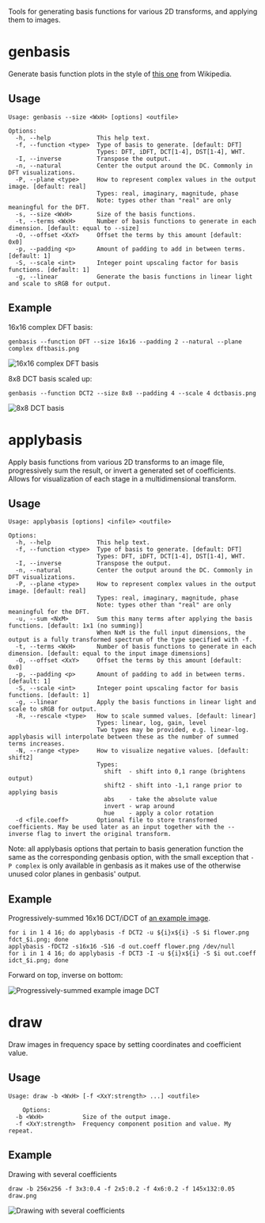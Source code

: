 Tools for generating basis functions for various 2D transforms, and applying them to images.

# genbasis
Generate basis function plots in the style of [this one](https://upload.wikimedia.org/wikipedia/commons/archive/2/24/20121105172942%21DCT-8x8.png) from Wikipedia.

## Usage
    Usage: genbasis --size <WxH> [options] <outfile>
    
    Options:
      -h, --help             This help text.
      -f, --function <type>  Type of basis to generate. [default: DFT]
                             Types: DFT, iDFT, DCT[1-4], DST[1-4], WHT.
      -I, --inverse          Transpose the output.
      -n, --natural          Center the output around the DC. Commonly in DFT visualizations.
      -P, --plane <type>     How to represent complex values in the output image. [default: real]
                             Types: real, imaginary, magnitude, phase
                             Note: types other than "real" are only meaningful for the DFT.
      -s, --size <WxH>       Size of the basis functions.
      -t, --terms <WxH>      Number of basis functions to generate in each dimension. [default: equal to --size]
      -O, --offset <XxY>     Offset the terms by this amount [default: 0x0]
      -p, --padding <p>      Amount of padding to add in between terms. [default: 1]
      -S, --scale <int>      Integer point upscaling factor for basis functions. [default: 1]
      -g, --linear           Generate the basis functions in linear light and scale to sRGB for output.

## Example
16x16 complex DFT basis:

	genbasis --function DFT --size 16x16 --padding 2 --natural --plane complex dftbasis.png

![16x16 complex DFT basis](https://0x09.net/i/g/dftbasis.png "16x16 complex DFT basis")

8x8 DCT basis scaled up:

	genbasis --function DCT2 --size 8x8 --padding 4 --scale 4 dctbasis.png

![8x8 DCT basis](https://0x09.net/i/g/dctbasis.png "8x8 DCT basis")

# applybasis
Apply basis functions from various 2D transforms to an image file, progressively sum the result, or invert a generated set of coefficients. Allows for visualization of each stage in a multidimensional transform.

## Usage
    Usage: applybasis [options] <infile> <outfile>
    
    Options:
      -h, --help             This help text.
      -f, --function <type>  Type of basis to generate. [default: DFT]
                             Types: DFT, iDFT, DCT[1-4], DST[1-4], WHT.
      -I, --inverse          Transpose the output.
      -n, --natural          Center the output around the DC. Commonly in DFT visualizations.
      -P, --plane <type>     How to represent complex values in the output image. [default: real]
                             Types: real, imaginary, magnitude, phase
                             Note: types other than "real" are only meaningful for the DFT.
      -u, --sum <NxM>        Sum this many terms after applying the basis functions. [default: 1x1 (no summing)]
                             When NxM is the full input dimensions, the output is a fully transformed spectrum of the type specified with -f.
      -t, --terms <WxH>      Number of basis functions to generate in each dimension. [default: equal to the input image dimensions]
      -O, --offset <XxY>     Offset the terms by this amount [default: 0x0]
      -p, --padding <p>      Amount of padding to add in between terms. [default: 1]
      -S, --scale <int>      Integer point upscaling factor for basis functions. [default: 1]
      -g, --linear           Apply the basis functions in linear light and scale to sRGB for output.
      -R, --rescale <type>   How to scale summed values. [default: linear]
                             Types: linear, log, gain, level
                             Two types may be provided, e.g. linear-log. applybasis will interpolate between these as the number of summed terms increases.
      -N, --range <type>     How to visualize negative values. [default: shift2]
                             Types:
                               shift  - shift into 0,1 range (brightens output)
                               shift2 - shift into -1,1 range prior to applying basis
                               abs    - take the absolute value
                               invert - wrap around
                               hue    - apply a color rotation
      -d <file.coeff>        Optional file to store transformed coefficients. May be used later as an input together with the --inverse flag to invert the original transform.


Note: all applybasis options that pertain to basis generation function the same as the corresponding genbasis option, with the small exception that `-P complex` is only available in genbasis as it makes use of the otherwise unused color planes in genbasis' output.

## Example

Progressively-summed 16x16 DCT/iDCT of [an example image](https://0x09.net/i/g/flower.png).
	
	for i in 1 4 16; do applybasis -f DCT2 -u ${i}x${i} -S $i flower.png fdct_$i.png; done
	applybasis -fDCT2 -s16x16 -S16 -d out.coeff flower.png /dev/null
	for i in 1 4 16; do applybasis -f DCT3 -I -u ${i}x${i} -S $i out.coeff idct_$i.png; done

Forward on top, inverse on bottom:

![Progressively-summed example image DCT](https://0x09.net/i/g/flower_sums.png "Progressively-summed example image DCT")

# draw
Draw images in frequency space by setting coordinates and coefficient value.

## Usage
    Usage: draw -b <WxH> [-f <XxY:strength> ...] <outfile>
    
        Options:
      -b <WxH>           Size of the output image.
      -f <XxY:strength>  Frequency component position and value. My repeat.

## Example
Drawing with several coefficients

	draw -b 256x256 -f 3x3:0.4 -f 2x5:0.2 -f 4x6:0.2 -f 145x132:0.05 draw.png

![Drawing with several coefficients](https://0x09.net/i/g/draw.png "Drawing with several coefficients")
